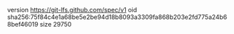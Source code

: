 version https://git-lfs.github.com/spec/v1
oid sha256:75f84c4e1a68be5e2be94d18b8093a3309fa868b203e2fd775a24b68bef46019
size 29750
